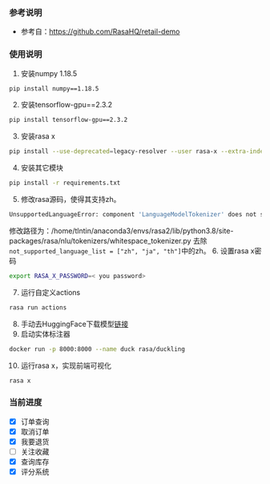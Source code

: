 ### 参考说明
- 参考自：https://github.com/RasaHQ/retail-demo
### 使用说明
1. 安装numpy 1.18.5
```bash
pip install numpy==1.18.5
```
2. 安装tensorflow-gpu==2.3.2
```bash
pip install tensorflow-gpu==2.3.2
```
3. 安装rasa x
```bash
pip install --use-deprecated=legacy-resolver --user rasa-x --extra-index-url https://pypi.rasa.com/simple
```
4. 安装其它模块
```bash
pip install -r requirements.txt
```
5. 修改rasa源码，使得其支持zh。
```bash
UnsupportedLanguageError: component 'LanguageModelTokenizer' does not support language 'zh'.
```
修改路径为：/home/tlntin/anaconda3/envs/rasa2/lib/python3.8/site-packages/rasa/nlu/tokenizers/whitespace_tokenizer.py
去除`not_supported_language_list = ["zh", "ja", "th"]`中的zh。
6. 设置rasa x密码
```bash
export RASA_X_PASSWORD=< you password>
```
7. 运行自定义actions
```bash
rasa run actions
```
8. 手动去HuggingFace下载模型[链接](https://huggingface.co/bert-base-chinese/tree/main)
9. 启动实体标注器
```bash
docker run -p 8000:8000 --name duck rasa/duckling
```
10. 运行rasa x，实现前端可视化
```bash
rasa x
```

### 当前进度
- [x] 订单查询
- [x] 取消订单
- [x] 我要退货
- [ ] 关注收藏
- [x] 查询库存
- [x] 评分系统